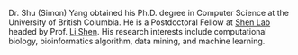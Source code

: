 Dr. Shu (Simon) Yang obtained his Ph.D. degree in Computer Science at the University of British Columbia. He is a Postdoctoral Fellow at <a href="https://www.med.upenn.edu/shenlab/">Shen Lab</a> headed by Prof. <a href="https://www.med.upenn.edu/shenlab/li-shen-short-bio.html">Li Shen</a>. His research interests include computational biology, bioinformatics algorithm, data mining, and machine learning.